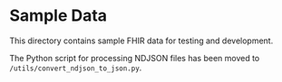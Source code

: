 # Sample Data

This directory contains sample FHIR data for testing and development.

The Python script for processing NDJSON files has been moved to `/utils/convert_ndjson_to_json.py`.